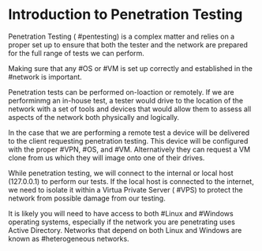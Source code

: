 # Introduction to Penetration Testing

Penetration Testing ( #pentesting) is a complex matter and relies on a proper set up to ensure that both the tester and the network are prepared for the full range of tests we can perform.

Making sure that any #OS or #VM is set up correctly and established in the #network is important.

Penetration tests can be performed on-loaction or remotely. If we are performinmg an in-house test, a tester would drive to the location of the network with a set of tools and devices that would allow them to assess all aspects of the network both physically and logically.

In the case that we are performing a remote test a device will be delivered to the client requesting penetration testing. This device will be configured with the proper #VPN, #OS, and #VM. Alternatively they can request a VM clone from us which they will image onto one of their drives.

While penetration testing, we will connect to the internal or local host (127.0.0.1) to perform our tests. If the local host is connected to the internet, we need to isolate it within a Virtua Private Server ( #VPS) to protect the network from possible damage from our testing.

It is likely you will need to have access to both #Linux and #Windows operating systems, especially if the network you are penetrating uses Active Directory. Networks that depend on both Linux and Windows are known as #heterogeneous networks.